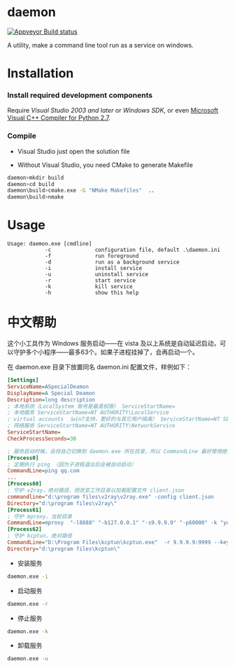 daemon
======

[![Appveyor Build status](https://ci.appveyor.com/api/projects/status/e54233giep04qbb7?svg=true)](https://ci.appveyor.com/project/boytm/daemon)


A utility, make a command line tool run as a service on windows.

# Installation #

### Install required development components
Require _Visual Studio 2003 and later_ or _Windows SDK_, or even  [Microsoft Visual C++ Compiler for Python 2.7](https://www.microsoft.com/en-us/download/details.aspx?id=44266).

### Compile 
* Visual Studio just open the solution file

* Without Visual Studio, you need CMake to generate Makefile
```bash
daemon>mkdir build
daemon>cd build
daemon\build>cmake.exe -G "NMake Makefiles"  ..
daemon\build>nmake
```



# Usage #

    Usage: daemon.exe [cmdline]
                -c              configuration file, default .\daemon.ini
                -f              run foreground
                -d              run as a background service
                -i              install service
                -u              uninstall service
                -r              start service
                -k              kill service
                -h              show this help


中文帮助
=======

这个小工具作为 Windows 服务启动——在 vista 及以上系统是自动延迟启动，可以守护多个小程序——最多63个。如果子进程挂掉了，会再启动一个。

在 daemon.exe 目录下放置同名 daemon.ini 配置文件，样例如下：
```ini
[Settings]
ServiceName=ASpecialDeamon
DisplayName=A Special Deamon
Description=long description
; 本地系统（LocalSystem 账号是最高权限） ServiceStartName=
; 本地服务 ServiceStartName=NT AUTHORITY\LocalService
; virtual accounts （win7支持，更好的与其它用户隔离） ServiceStartName=NT SERVICE\your service name
; 网络服务 ServiceStartName=NT AUTHORITY\NetworkService
ServiceStartName=
CheckProcessSeconds=30 

; 服务启动时候，会将自己切换到 daemon.exe 所在目录，所以 CommandLine 最好使用绝对路径
[Process0]
; 定期执行 ping （因为子进程退出后会被自动启动）
CommandLine=ping qq.com 
...
[Process60]
; 守护 v2ray，绝对路径，但改变工作目录以加载配置文件 client.json
commandline="d:\program files\v2ray\v2ray.exe" -config client.json
Directory="d:\program files\v2ray\"
[Process61]
; 守护 mproxy，当前目录
CommandLine=mproxy  "-l8888" "-b127.0.0.1" "-s9.9.9.9" "-p60000" -k "your_key"  "-maes-256-cfb" "--pac" "proxy.pac"
[Process62]
; 守护 kcptun，绝对路径
CommandLine="D:\Program Files\kcptun\kcptun.exe"  -r 9.9.9.9:9999 --key your_key --crypt aes --datashard 0 --parityshard 0 -l 0.0.0.0:8081
Directory="d:\program files\kcptun\"
```

* 安装服务
```bash
daemon.exe -i
```

* 启动服务
```bash
daemon.exe -r
```

* 停止服务
```bash
daemon.exe -k
```

* 卸载服务
```bash
daemon.exe -u
```

